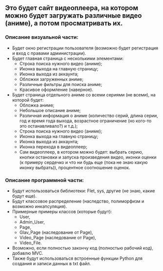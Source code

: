 ## Это будет сайт видеоплеера, на котором можно будет загружать различные видео (аниме), а потом просматривать их.

### Описание визуальной части:

- Будет окно регистрации пользователя (возможно будет регистрация и вход с правами администрации).
- Будет главная страница с несколькими элементами:
  - Строка поиска нужного видео (аниме);
  - Иконка выхода на главную страницу;
  - Иконка выхода из аккаунта;
  - Обложки загруженных аниме;
  - Различные фильтры для поиска аниме;
  - Красивое оформление (наверное).
- Будет страница отдельного аниме со всеми сериями (не всеми), на которой будет:
  - Обложка аниме;
  - Небольшое описание аниме;
  - Различная информация о аниме (количество серий, длина серии, год и время года выхода, возрастное ограничение (но кого-то это останавливало?) и т.д.);
  - Строка поиска нужного видео (аниме);
  - Иконка выхода на главную страницу;
  - Иконка выхода из аккаунта;
  - Иконка перехода в видеоплеер;
  - Сам видеоплеер, в котором можно будет: выбрать серию, кнопки остановки и запуска произведения видео, иконки оценки (к примеру сердечко и что ни будь еще (пока не знаю какую иконку выбрать)), процентное соотношение оценок.

### Описание программной части:

- Будут использоваться библиотеки: Flet, sys, другие (не знаю, какие будут еще).
- Будут классовое распределение (наследство, полиморфизм и возможно инкапсуляция).
- Примерные примеры классов (которые будут):
  - User,
  - Admin_User,
  - Page,
  - Glav_Page (наследование от Page),
  - Video_Page (наследование от Page),
  - Video_File.
- Возможно, если полностью закончу код (полностью рабочий код), добавлю MVC.
- Также будут использоваться встроенные функции Python для создания и записи данных в txt файл.
